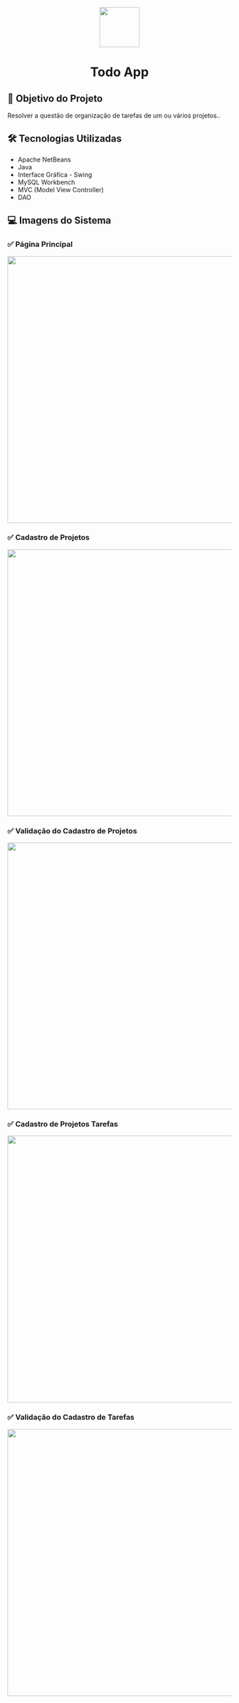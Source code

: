 <p align="center">
  <img src="./app/src/main/resources/lists.png" width="90px" float="center"/>
</p>
<h1 align="center">Todo App</h1>

<h2>🎯 Objetivo do Projeto</h2>
<p> Resolver a questão de organização de tarefas de um ou vários projetos..</p>

<h2>🛠 Tecnologias Utilizadas</h2>

<ul>
    <li>Apache NetBeans</li>
    <li>Java</li>
    <li>Interface Gráfica - Swing</li>
    <li>MySQL Workbench</li>
    <li>MVC (Model View Controller)</li>
    <li>DAO</li>
</ul>

<h2>💻 Imagens do Sistema </h2>


<h3> ✅ Página Principal </h3>
<p align="center">
  <img src="./app/src/main/resources/main.png" width="600px" float="center"/>
</p>

<h3> ✅ Cadastro de Projetos </h3>
<p align="center">
  <img src="./app/src/main/resources/project.png" width="600px" float="center"/>
</p>

<h3> ✅ Validação do Cadastro de Projetos </h3>
<p align="center">
  <img src="./app/src/main/resources/project_validation.png" width="600px" float="center"/>
</p>

<h3> ✅ Cadastro de Projetos Tarefas </h3>
<p align="center">
  <img src="./app/src/main/resources/task.png" width="600px" float="center"/>
</p>

<h3> ✅ Validação do Cadastro de Tarefas </h3>
<p align="center">
  <img src="./app/src/main/resources/task_validation.png" width="600px" float="center"/>
</p>

